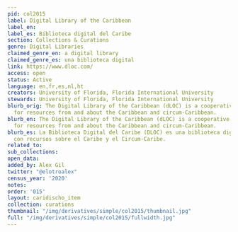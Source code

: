```yaml
---
pid: col2015
label: Digital Library of the Caribbean
label_en:
label_es: Biblioteca digital del Caribe
section: Collections & Curations
genre: Digital Libraries
claimed_genre_en: a digital library
claimed_genre_es: una biblioteca digital
link: https://www.dloc.com/
access: open
status: Active
language: en,fr,es,nl,ht
creators: University of Florida, Florida International University
stewards: University of Florida, Florida International University
blurb_orig: The Digital Library of the Caribbean (dLOC) is a cooperative digital library
  for resources from and about the Caribbean and circum-Caribbean.
blurb_en: The Digital Library of the Caribbean (dLOC) is a cooperative digital library
  for resources from and about the Caribbean and circum-Caribbean.
blurb_es: La Biblioteca Digital del Caribe (DLOC) es una biblioteca digital cooperativa
  con recursos sobre el Caribe y el Circum-Caribe.
related_to:
sub_collections:
open_data:
added_by: Alex Gil
twitter: "@elotroalex"
census_year: '2020'
notes:
order: '015'
layout: caridischo_item
collection: curations
thumbnail: "/img/derivatives/simple/col2015/thumbnail.jpg"
full: "/img/derivatives/simple/col2015/fullwidth.jpg"
---
```

